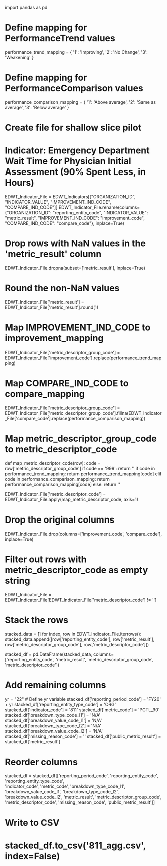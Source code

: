 import pandas as pd

# Define mapping for PerformanceTrend values
performance_trend_mapping = {
    '1': 'Improving',
    '2': 'No Change',
    '3': 'Weakening'
}

# Define mapping for PerformanceComparison values
performance_comparison_mapping = {
    '1': 'Above average',
    '2': 'Same as average',
    '3': 'Below average'
}

# Create file for shallow slice pilot
# Indicator: Emergency Department Wait Time for Physician Initial Assessment (90% Spent Less, in Hours)
EDWT_Indicator_File = EDWT_Indicators[["ORGANIZATION_ID",  "INDICATOR_VALUE", "IMPROVEMENT_IND_CODE", "COMPARE_IND_CODE"]]
EDWT_Indicator_File.rename(columns={"ORGANIZATION_ID": "reporting_entity_code", "INDICATOR_VALUE": "metric_result", "IMPROVEMENT_IND_CODE": "improvement_code", "COMPARE_IND_CODE": "compare_code"}, inplace=True)

# Drop rows with NaN values in the 'metric_result' column
EDWT_Indicator_File.dropna(subset=['metric_result'], inplace=True)

# Round the non-NaN values
EDWT_Indicator_File['metric_result'] = EDWT_Indicator_File['metric_result'].round(1)

# Map IMPROVEMENT_IND_CODE to improvement_mapping
EDWT_Indicator_File['metric_descriptor_group_code'] = EDWT_Indicator_File['improvement_code'].replace(performance_trend_mapping)

# Map COMPARE_IND_CODE to compare_mapping
EDWT_Indicator_File['metric_descriptor_group_code'] = EDWT_Indicator_File['metric_descriptor_group_code'].fillna(EDWT_Indicator_File['compare_code'].replace(performance_comparison_mapping))

# Map metric_descriptor_group_code to metric_descriptor_code
def map_metric_descriptor_code(row):
    code = row['metric_descriptor_group_code']
    if code == '999':
        return ''
    if code in performance_trend_mapping:
        return performance_trend_mapping[code]
    elif code in performance_comparison_mapping:
        return performance_comparison_mapping[code]
    else:
        return ''

EDWT_Indicator_File['metric_descriptor_code'] = EDWT_Indicator_File.apply(map_metric_descriptor_code, axis=1)

# Drop the original columns
EDWT_Indicator_File.drop(columns=['improvement_code', 'compare_code'], inplace=True)

# Filter out rows with metric_descriptor_code as empty string
EDWT_Indicator_File = EDWT_Indicator_File[EDWT_Indicator_File['metric_descriptor_code'] != '']

# Stack the rows
stacked_data = []
for index, row in EDWT_Indicator_File.iterrows():
    stacked_data.append([row['reporting_entity_code'], row['metric_result'], row['metric_descriptor_group_code'], row['metric_descriptor_code']])

stacked_df = pd.DataFrame(stacked_data, columns=['reporting_entity_code', 'metric_result', 'metric_descriptor_group_code', 'metric_descriptor_code'])

# Add remaining columns
yr = "22" # Define yr variable
stacked_df['reporting_period_code'] = 'FY20' + yr
stacked_df['reporting_entity_type_code'] = 'ORG'
stacked_df['indicator_code'] = '811'
stacked_df['metric_code'] = 'PCTL_90'
stacked_df['breakdown_type_code_l1'] = 'N/A'
stacked_df['breakdown_value_code_l1'] = 'N/A'
stacked_df['breakdown_type_code_l2'] = 'N/A'
stacked_df['breakdown_value_code_l2'] = 'N/A'
stacked_df['missing_reason_code'] = ''
stacked_df['public_metric_result'] = stacked_df['metric_result']

# Reorder columns
stacked_df = stacked_df[['reporting_period_code', 'reporting_entity_code', 'reporting_entity_type_code', \
                    'indicator_code', 'metric_code', 'breakdown_type_code_l1', 'breakdown_value_code_l1', 'breakdown_type_code_l2', \
                   'breakdown_value_code_l2', 'metric_result', 'metric_descriptor_group_code', \
                   'metric_descriptor_code', 'missing_reason_code', 'public_metric_result']]

# Write to CSV
# stacked_df.to_csv('811_agg.csv', index=False)
